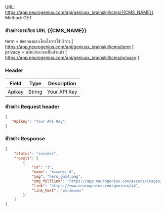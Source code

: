 
URL: https://app.neurogenius.com/api/geniusx_brainskill/cms/{{CMS_NAME}} <br>
Method: GET <br> 
### ตัวอย่างการเรียก URL {{CMS_NAME}} 
term = ข้อตกลงและเงื่อนไขการใช้บริการ [ https://app.neurogenius.com/api/geniusx_brainskill/cms/term ] <br>
privacy = นโยบายความเป็นส่วนตัว [ https://app.neurogenius.com/api/geniusx_brainskill/cms/privacy ]


### Header
| Field         | Type          | Description  |
| ------------- |---------------| -------------|
| Apikey        | String        | Your API Key |

### ตัวอย่าง Request header
```json
{
   "Apikey": "Your API Key",
}
```


### ตัวอย่าง Response
```json
{
    "status": "success",
    "result": [
        {
            "id": "1",
            "name": "รับสมัครรุ่น 4",
            "img": "hero_gnx4.png",
            "img_fulllink": "https://app.neurogenius.com/assets/images/hero/hero_gnx4.png",
            "link": "https://www.neurogenius.com/geniusx/x4",
            "link_text": "คลิกเพื่อสมัคร"
        }
    ]
}
```
